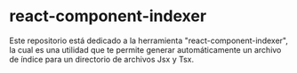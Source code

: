 # react-component-indexer
Este repositorio está dedicado a la herramienta "react-component-indexer", la cual es una utilidad que te permite generar automáticamente un archivo de índice para un directorio de archivos Jsx y Tsx. 

